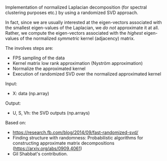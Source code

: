 Implementation of normalized Laplacian decomposition (for spectral clustering purposes etc.) by using a randomized SVD approach.

In fact, since we are usually interested at the eigen-vectors associated with the smallest eigen-values of the Laplacian, we *do not* approximate it at all. Rather, we compute the eigen-vectors associated with the *highest* eigen-values of the normalized *symmetric* kernel (adjacency) matrix.

The involves steps are:
- FPS sampling of the data 
- Kernel matrix low rank approximation (Nyström approximation)
- Normalize the approximated kernel
- Execution of randomized SVD over the normalized approximated kernel  

Input:
- X: data (np.array)

Output:
- U, S, Vh: the SVD outputs (np.arrays) 

Based on: 
- https://research.fb.com/blog/2014/09/fast-randomized-svd/
- Finding structure with randomness: Probabilistic algorithms for constructing approximate matrix decompositions (https://arxiv.org/abs/0909.4061)
- Gil Shabbat's contribution.

